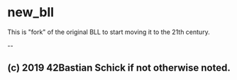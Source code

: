 # new_bll

This is "fork" of the original BLL to start moving it to the 21th century.

--

(c) 2019 42Bastian Schick if not otherwise noted.
-------------------------------------------------
